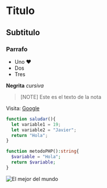 # Titulo 
## Subtitulo
### Parrafo

- Uno ❤️
- Dos 
- Tres 

**Negrita**
*cursiva*

>[NOTE]
> Este es el texto de la nota

Visita: [Google](https:www.google.com)
```js
function saludar(){
  let variable1 = 19;
  let variable2 = "Javier";
  return "Hola";
}
```

```php
function metodoPHP():string{
  $variable = "Hola";
  return $variable;
}
```

![El mejor del mundo](https://fifpro.org/media/5chb3dva/lionel-messi_imago1019567000h.jpg?rxy=0.32986930611281567,0.18704579979466449&rnd=133378758718600000)